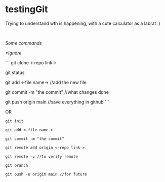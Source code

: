 # testingGit
Trying to understand wth is happening, with a cute calculator as a labrat :)

<br>


_Some commands_  

_*Ignore_


\```
git clone <-repo link->

git status

git add <-file name-> //add the new file

git commit -m "the commit" //what changes done

git push origin main //save everything in github
\```

OR

`git init`

`git add <-file name->`

`git commit -m "the commit"`

`git remote add origin <-repo link->`

`git remote -v //to verify remote`

`git branch`

`git push -u origin main //for future`
